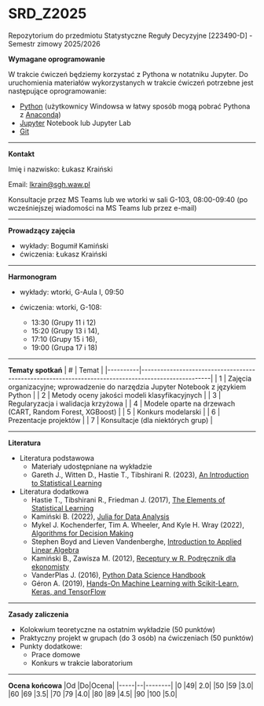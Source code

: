 # SRD_Z2025
Repozytorium do przedmiotu Statystyczne Reguły Decyzyjne [223490-D] - Semestr zimowy 2025/2026

**Wymagane oprogramowanie**

W trakcie ćwiczeń będziemy korzystać z Pythona w notatniku Jupyter.
Do uruchomienia materiałów wykorzystanych w trakcie ćwiczeń potrzebne jest następujące oprogramowanie:
* [Python](https://www.python.org/downloads/) (użytkownicy Windowsa w łatwy sposób mogą pobrać Pythona z [Anacondą](https://anaconda.org/))
* [Jupyter](https://jupyter.org/install) Notebook lub Jupyter Lab
* [Git](https://git-scm.com/)

---
**Kontakt**

Imię i nazwisko: Łukasz Kraiński

Email: lkrain@sgh.waw.pl

Konsultacje przez MS Teams lub we wtorki w sali G-103, 08:00-09:40 (po wcześniejszej wiadomości na MS Teams lub przez e-mail)

---
**Prowadzący zajęcia**

* wykłady: Bogumił Kamiński
* ćwiczenia: Łukasz Kraiński

---
**Harmonogram**

* wykłady: wtorki, G-Aula I, 09:50

* ćwiczenia: wtorki, G-108:
  * 13:30 (Grupy 11 i 12)
  * 15:20 (Grupy 13 i 14),
  * 17:10 (Grupy 15 i 16),
  * 19:00 (Grupa 17 i 18)

---

**Tematy spotkań**
|     #    |     Temat                                                                                          |
|----------|----------------------------------------------------------------------------------------------------|
|     1    |     Zajęcia   organizacyjne; wprowadzenie do narzędzia Jupyter Notebook z językiem Python   |
|     2    |     Metody   oceny jakości modeli klasyfikacyjnych                                                 |
|     3    |     Regularyzacja i walidacja krzyżowa                                                            |
|     4    |     Modele oparte na drzewach (CART, Random Forest, XGBoost)                            |
|     5    |     Konkurs modelarski                                                         |
|     6    |     Prezentacje projektów                                                                          |
|     7    |     Konsultacje (dla niektórych grup)                                                                  |

---
**Literatura**

* Literatura podstawowa
  * Materiały udostępniane na wykładzie
  * Gareth J., Witten D., Hastie T., Tibshirani R. (2023), [An Introduction to Statistical Learning](https://www.statlearning.com/)
* Literatura dodatkowa
  * Hastie T., Tibshirani R., Friedman J. (2017), [The Elements of Statistical Learning](https://hastie.su.domains/ElemStatLearn/)
  * Kamiński B. (2022), [Julia for Data Analysis](https://www.manning.com/books/julia-for-data-analysis)
  * Mykel J. Kochenderfer, Tim A. Wheeler, And Kyle H. Wray (2022), [Algorithms for Decision Making](https://algorithmsbook.com/)
  * Stephen Boyd and Lieven Vandenberghe, [Introduction to Applied Linear Algebra](http://vmls-book.stanford.edu/)
  * Kamiński B., Zawisza M. (2012), [Receptury w R. Podręcznik dla ekonomisty](http://bogumilkaminski.pl/projekty/)
  * VanderPlas J. (2016), [Python Data Science Handbook](https://jakevdp.github.io/PythonDataScienceHandbook/)
  * Géron A. (2019), [Hands-On Machine Learning with Scikit-Learn, Keras, and TensorFlow](https://github.com/ageron/handson-ml2)

---
**Zasady zaliczenia**

* Kolokwium teoretyczne na ostatnim wykładzie (50 punktów)
* Praktyczny projekt w grupach (do 3 osób) na ćwiczeniach (50 punktów)
* Punkty dodatkowe:
  * Prace domowe
  * Konkurs w trakcie laboratorium

---
**Ocena końcowa**
|Od |Do|Ocena|
|-----|--|--------|
|0 |49| 2.0|
|50 |59 |3.0|
|60 |69 |3.5|
|70 |79 |4.0|
|80 |89 |4.5|
|90 |100 |5.0|
